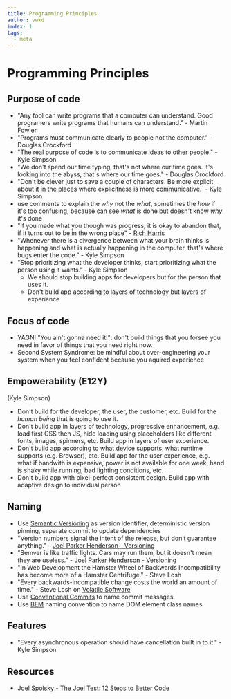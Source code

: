 ```yaml
---
title: Programming Principles
author: vwkd
index: 1
tags:
  - meta
---
```

# Programming Principles



## Purpose of code

- "Any fool can write programs that a computer can understand. Good programers write programs that humans can understand." - Martin Fowler
- "Programs must communicate clearly to people not the computer." - Douglas Crockford
- "The real purpose of code is to communicate ideas to other people." - Kyle Simpson
- "We don't spend our time typing, that's not where our time goes. It's looking into the abyss, that's where our time goes." - Douglas Crockford
- "Don't be clever just to save a couple of characters. Be more explicit about it in the places where explicitness is more communicative.` - Kyle Simpson
- use comments to explain the _why_ not the _what_, sometimes the _how_ if it's too confusing, because can see _what_ is done but doesn't know _why_ it's done
- "If you made what you though was progress, it is okay to abandon that, if it turns out to be in the wrong place" - [Rich Harris](https://youtu.be/BzX4aTRPzno?t=710)
- "Whenever there is a divergence between what your brain thinks is happening and what is actually happening in the computer, that's where bugs enter the code." - Kyle Simpson
- "Stop prioritizing what the developer thinks, start prioritizing what the person using it wants." - Kyle Simpson
  - We should stop building apps for developers but for the person that uses it.
  - Don't build app according to layers of technology but layers of experience



## Focus of code

- YAGNI "You ain't gonna need it!": don't build things that you forsee you need in favor of things that you need right now.
- Second System Syndrome: be mindful about over-engineering your system when you feel confident because you aquired experience



## Empowerability (E12Y)

(Kyle Simpson)
- Don't build for the developer, the user, the customer, etc. Build for the _human being_ that is going to use it.
- Don't build app in layers of technology, progressive enhancement, e.g. load first CSS then JS, hide loading using placeholders like different fonts, images, spinners, etc. Build app in layers of user experience.
- Don't build app according to what device supports, what runtime supports (e.g. Browser), etc. Build app for the user experience, e.g. what if bandwith is expensive, power is not available for one week, hand is shaky while running, bad lighting conditions, etc.
- Don't build app with pixel-perfect consistent design. Build app with adaptive design to individual person



## Naming

- Use [Semantic Versioning](https://semver.org/) as version identifier, deterministic version pinning, separate commit to update dependencies
- "Version numbers signal the intent of the release, but don’t guarantee anything." - [Joel Parker Henderson - Versioning](https://github.com/joelparkerhenderson/versioning)
- "Semver is like traffic lights. Cars may run them, but it doesn't mean they are useless." - [Joel Parker Henderson - Versioning](https://github.com/joelparkerhenderson/versioning)
- "In Web Development the Hamster Wheel of Backwards Incompatibility has become more of a Hamster Centrifuge." -  Steve Losh
- "Every backwards-incompatible change costs the world an amount of time." - Steve Losh on [Volatile Software](https://stevelosh.com/blog/2012/04/volatile-software/)
- Use [Conventional Commits](https://www.conventionalcommits.org/) to name commit messages
- Use [BEM](http://getbem.com/naming) naming convention to name DOM element class names



## Features

- "Every asynchronous operation should have cancellation built in to it." - Kyle Simpson



## Resources

- [Joel Spolsky - The Joel Test: 12 Steps to Better Code](https://www.joelonsoftware.com/2000/08/09/the-joel-test-12-steps-to-better-code/)
